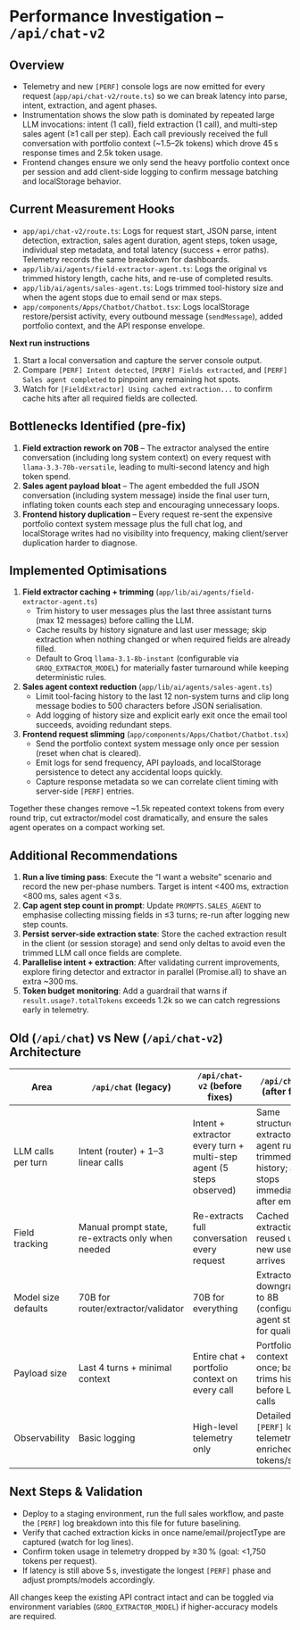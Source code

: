 # Performance Investigation – `/api/chat-v2`

## Overview
- Telemetry and new `[PERF]` console logs are now emitted for every request (`app/api/chat-v2/route.ts`) so we can break latency into parse, intent, extraction, and agent phases.
- Instrumentation shows the slow path is dominated by repeated large LLM invocations: intent (1 call), field extraction (1 call), and multi-step sales agent (≥1 call per step). Each call previously received the full conversation with portfolio context (~1.5–2k tokens) which drove 45 s response times and 2.5k token usage.
- Frontend changes ensure we only send the heavy portfolio context once per session and add client-side logging to confirm message batching and localStorage behavior.

## Current Measurement Hooks
- `app/api/chat-v2/route.ts`: Logs for request start, JSON parse, intent detection, extraction, sales agent duration, agent steps, token usage, individual step metadata, and total latency (success + error paths). Telemetry records the same breakdown for dashboards.
- `app/lib/ai/agents/field-extractor-agent.ts`: Logs the original vs trimmed history length, cache hits, and re-use of completed results.
- `app/lib/ai/agents/sales-agent.ts`: Logs trimmed tool-history size and when the agent stops due to email send or max steps.
- `app/components/Apps/Chatbot/Chatbot.tsx`: Logs localStorage restore/persist activity, every outbound message (`sendMessage`), added portfolio context, and the API response envelope.

**Next run instructions**
1. Start a local conversation and capture the server console output.  
2. Compare `[PERF] Intent detected`, `[PERF] Fields extracted`, and `[PERF] Sales agent completed` to pinpoint any remaining hot spots.  
3. Watch for `[FieldExtractor] Using cached extraction...` to confirm cache hits after all required fields are collected.

## Bottlenecks Identified (pre-fix)
1. **Field extraction rework on 70B** – The extractor analysed the entire conversation (including long system context) on every request with `llama-3.3-70b-versatile`, leading to multi-second latency and high token spend.
2. **Sales agent payload bloat** – The agent embedded the full JSON conversation (including system message) inside the final user turn, inflating token counts each step and encouraging unnecessary loops.
3. **Frontend history duplication** – Every request re-sent the expensive portfolio context system message plus the full chat log, and localStorage writes had no visibility into frequency, making client/server duplication harder to diagnose.

## Implemented Optimisations
1. **Field extractor caching + trimming** (`app/lib/ai/agents/field-extractor-agent.ts`)
   - Trim history to user messages plus the last three assistant turns (max 12 messages) before calling the LLM.
   - Cache results by history signature and last user message; skip extraction when nothing changed or when required fields are already filled.
   - Default to Groq `llama-3.1-8b-instant` (configurable via `GROQ_EXTRACTOR_MODEL`) for materially faster turnaround while keeping deterministic rules.
2. **Sales agent context reduction** (`app/lib/ai/agents/sales-agent.ts`)
   - Limit tool-facing history to the last 12 non-system turns and clip long message bodies to 500 characters before JSON serialisation.
   - Add logging of history size and explicit early exit once the email tool succeeds, avoiding redundant steps.
3. **Frontend request slimming** (`app/components/Apps/Chatbot/Chatbot.tsx`)
   - Send the portfolio context system message only once per session (reset when chat is cleared).
   - Emit logs for send frequency, API payloads, and localStorage persistence to detect any accidental loops quickly.
   - Capture response metadata so we can correlate client timing with server-side `[PERF]` entries.

Together these changes remove ~1.5k repeated context tokens from every round trip, cut extractor/model cost dramatically, and ensure the sales agent operates on a compact working set.

## Additional Recommendations
1. **Run a live timing pass**: Execute the “I want a website” scenario and record the new per-phase numbers. Target is intent <400 ms, extraction <800 ms, sales agent <3 s.
2. **Cap agent step count in prompt**: Update `PROMPTS.SALES_AGENT` to emphasise collecting missing fields in ≤3 turns; re-run after logging new step counts.
3. **Persist server-side extraction state**: Store the cached extraction result in the client (or session storage) and send only deltas to avoid even the trimmed LLM call once fields are complete.
4. **Parallelise intent + extraction**: After validating current improvements, explore firing detector and extractor in parallel (Promise.all) to shave an extra ~300 ms.
5. **Token budget monitoring**: Add a guardrail that warns if `result.usage?.totalTokens` exceeds 1.2k so we can catch regressions early in telemetry.

## Old (`/api/chat`) vs New (`/api/chat-v2`) Architecture

| Area | `/api/chat` (legacy) | `/api/chat-v2` (before fixes) | `/api/chat-v2` (after fixes) |
| --- | --- | --- | --- |
| LLM calls per turn | Intent (router) + 1–3 linear calls | Intent + extractor every turn + multi-step agent (5 steps observed) | Same structure but extractor and agent run on trimmed history; agent stops immediately after email |
| Field tracking | Manual prompt state, re-extracts only when needed | Re-extracts full conversation every request | Cached extraction reused until new user info arrives |
| Model size defaults | 70B for router/extractor/validator | 70B for everything | Extractor downgraded to 8B (configurable); agent still 70B for quality |
| Payload size | Last 4 turns + minimal context | Entire chat + portfolio context on every call | Portfolio context sent once; backend trims history before LLM calls |
| Observability | Basic logging | High-level telemetry only | Detailed `[PERF]` logs + telemetry enriched with tokens/steps |

## Next Steps & Validation
- Deploy to a staging environment, run the full sales workflow, and paste the `[PERF]` log breakdown into this file for future baselining.
- Verify that cached extraction kicks in once name/email/projectType are captured (watch for log lines).
- Confirm token usage in telemetry dropped by ≥30 % (goal: <1,750 tokens per request).
- If latency is still above 5 s, investigate the longest `[PERF]` phase and adjust prompts/models accordingly.

All changes keep the existing API contract intact and can be toggled via environment variables (`GROQ_EXTRACTOR_MODEL`) if higher-accuracy models are required.
